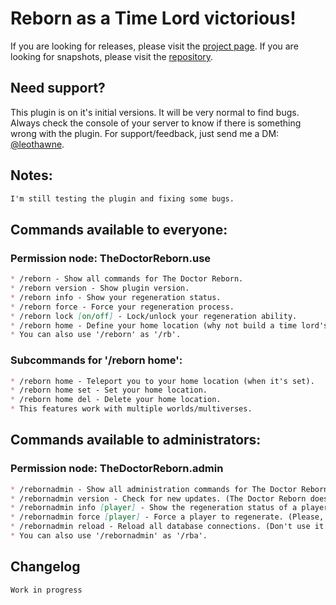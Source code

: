 # Reborn as a Time Lord victorious!
If you are looking for releases, please visit the [project page](https://dev.bukkit.org/projects/the-doctor-reborn). If you are looking for snapshots, please visit the [repository](https://github.com/leothawne/TheDoctorReborn/tree/master/snapshots).

## Need support?
This plugin is on it's initial versions. It will be very normal to find bugs. Always check the console of your server to know if there is something wrong with the plugin. For support/feedback, just send me a DM: [@leothawne](https://twitter.com/leothawne).

## Notes:
```markdown
I'm still testing the plugin and fixing some bugs.
```

## Commands available to everyone:
### Permission node: TheDoctorReborn.use
```markdown
* /reborn - Show all commands for The Doctor Reborn.
* /reborn version - Show plugin version.
* /reborn info - Show your regeneration status.
* /reborn force - Force your regeneration process.
* /reborn lock [on/off] - Lock/unlock your regeneration ability.
* /reborn home - Define your home location (why not build a time lord's temple and use this to set your home location?).
* You can also use '/reborn' as '/rb'.
```

### Subcommands for '/reborn home':
```markdown
* /reborn home - Teleport you to your home location (when it's set).
* /reborn home set - Set your home location.
* /reborn home del - Delete your home location.
* This features work with multiple worlds/multiverses.
```

## Commands available to administrators:
### Permission node: TheDoctorReborn.admin
```markdown
* /rebornadmin - Show all administration commands for The Doctor Reborn.
* /rebornadmin version - Check for new updates. (The Doctor Reborn doesn't check for new updates automatically!)
* /rebornadmin info [player] - Show the regeneration status of a player. (The name of the player is case sensitive.)
* /rebornadmin force [player] - Force a player to regenerate. (Please, use this with caution! The name of the player is case sensitive.)
* /rebornadmin reload - Reload all database connections. (Don't use it while someone is regenerating. If it happens, you may need to restart the server!) *This will be removed soon.
* You can also use '/rebornadmin' as '/rba'.
```

## Changelog
```markdown
Work in progress
```
